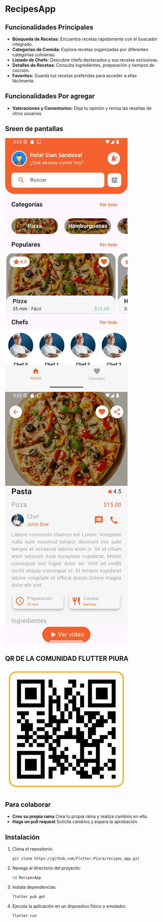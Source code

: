 # RecipesApp

## Funcionalidades Principales  
- **Búsqueda de Recetas:** Encuentra recetas rápidamente con el buscador integrado.
- **Categorías de Comida:** Explora recetas organizadas por diferentes categorías culinarias.
- **Listado de Chefs:** Descubre chefs destacados y sus recetas exclusivas.
- **Detalles de Recetas:** Consulta ingredientes, preparación y tiempos de cocción.
- **Favoritos:** Guarda tus recetas preferidas para acceder a ellas fácilmente.

## Funcionalidades Por agregar
- **Valoraciones y Comentarios:** Deja tu opinión y revisa las reseñas de otros usuarios.

## Sreen de pantallas
<img src="assets/1.png" alt="HomeScreen" width="400"/>
<img src="assets/2.png" alt="DetailsProducto" width="400"/>

## QR DE LA COMUNIDAD FLUTTER PIURA  
<img src="assets/comunidad.png" alt="QR DE LA COMUNIDAD FLUTTER PIURA" width="400"/>


## Para colaborar
- **Cree su propia rama** Crea tu propia rama y realiza cambios en ella.
- **Haga un pull request** Solicita cambios y espera la aprobación.

## Instalación  
1. Clona el repositorio:  
   ```bash
   git clone https://github.com/Flutter-Piura/recipes_app.git
   ```

2. Navega al directorio del proyecto:
   ```bash
   cd RecipesApp
   ```

3. Instala dependencias
   ```bash
   flutter pub get
   ```

4. Ejecuta la aplicación en un dispositivo físico o emulador:
   ```bash
   flutter run
   ```

